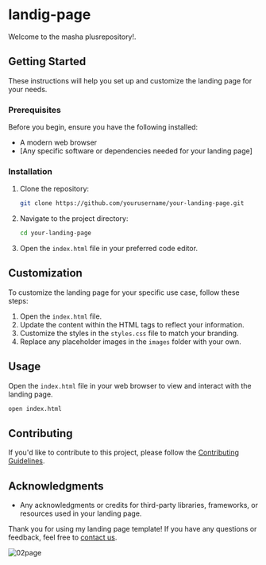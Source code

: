 # landig-page

Welcome to the masha plusrepository!.

## Getting Started

These instructions will help you set up and customize the landing page for your needs.

### Prerequisites

Before you begin, ensure you have the following installed:

- A modern web browser
- [Any specific software or dependencies needed for your landing page]

### Installation

1. Clone the repository:

   ```bash
   git clone https://github.com/yourusername/your-landing-page.git
   ```

2. Navigate to the project directory:

   ```bash
   cd your-landing-page
   ```

3. Open the `index.html` file in your preferred code editor.

## Customization

To customize the landing page for your specific use case, follow these steps:

1. Open the `index.html` file.
2. Update the content within the HTML tags to reflect your information.
3. Customize the styles in the `styles.css` file to match your branding.
4. Replace any placeholder images in the `images` folder with your own.

## Usage

Open the `index.html` file in your web browser to view and interact with the landing page.

```bash
open index.html
```

## Contributing

If you'd like to contribute to this project, please follow the [Contributing Guidelines](CONTRIBUTING.md).



## Acknowledgments

- Any acknowledgments or credits for third-party libraries, frameworks, or resources used in your landing page.

Thank you for using my landing page template! If you have any questions or feedback, feel free to [contact us](mailto:llouismrc2@gmail.com).


![02page](https://github.com/LlMrc/landing-page/assets/90993312/d7148bff-c19f-4f5e-9b1a-5b3f5e922f17)
